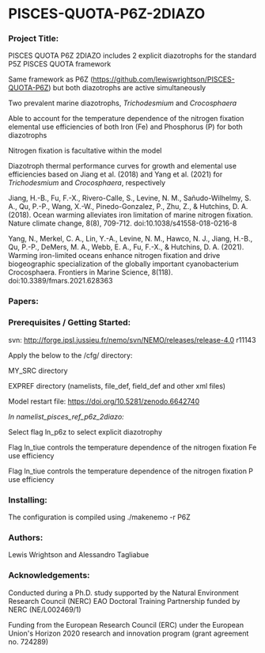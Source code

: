 # PISCES-QUOTA-P6Z-2DIAZO

### Project Title:

PISCES QUOTA P6Z 2DIAZO includes 2 explicit diazotrophs for the standard P5Z PISCES QUOTA framework

Same framework as P6Z (https://github.com/lewiswrightson/PISCES-QUOTA-P6Z) but both diazotrophs are active simultaneously

Two prevalent marine diazotrophs, _Trichodesmium_ and _Crocosphaera_

Able to account for the temperature dependence of the nitrogen fixation elemental use efficiencies of both Iron (Fe) and Phosphorus (P) for both diazotrophs

Nitrogen fixation is facultative within the model

Diazotroph thermal performance curves for growth and elemental use efficiencies based on Jiang et al. (2018) and Yang et al. (2021) for _Trichodesmium_ and _Crocosphaera_, respectively

Jiang, H.-B., Fu, F.-X., Rivero-Calle, S., Levine, N. M., Sañudo-Wilhelmy, S. A., Qu, P.-P., Wang, X.-W., Pinedo-Gonzalez, P., Zhu, Z., & Hutchins, D. A. (2018). Ocean warming alleviates iron limitation of marine nitrogen fixation. Nature climate change, 8(8), 709-712. doi:10.1038/s41558-018-0216-8


Yang, N., Merkel, C. A., Lin, Y.-A., Levine, N. M., Hawco, N. J., Jiang, H.-B., Qu, P.-P., DeMers, M. A., Webb, E. A., Fu, F.-X., & Hutchins, D. A. (2021). Warming iron-limited oceans enhance nitrogen fixation and drive biogeographic specialization of the globally important cyanobacterium Crocosphaera. Frontiers in Marine Science, 8(118). doi:10.3389/fmars.2021.628363

### Papers:


### Prerequisites / Getting Started:

svn: http://forge.ipsl.jussieu.fr/nemo/svn/NEMO/releases/release-4.0 r11143

Apply the below to the /cfg/ directory:

MY_SRC directory

EXPREF directory (namelists, file_def, field_def and other xml files)

Model restart file: https://doi.org/10.5281/zenodo.6642740


_In namelist_pisces_ref_p6z_2diazo:_

Select flag ln_p6z to select explicit diazotrophy

Flag ln_tiue controls the temperature dependence of the nitrogen fixation Fe use efficiency 

Flag ln_tiue controls the temperature dependence of the nitrogen fixation P use efficiency 


### Installing: 

The configuration is compiled using ./makenemo -r P6Z

### Authors:

Lewis Wrightson and Alessandro Tagliabue 

### Acknowledgements:

Conducted during a Ph.D. study supported by the Natural Environment Research Council (NERC) EAO Doctoral Training Partnership funded by NERC (NE/L002469/1)

Funding from the European Research Council (ERC) under the European Union's Horizon 2020 research and innovation program (grant agreement no. 724289)
